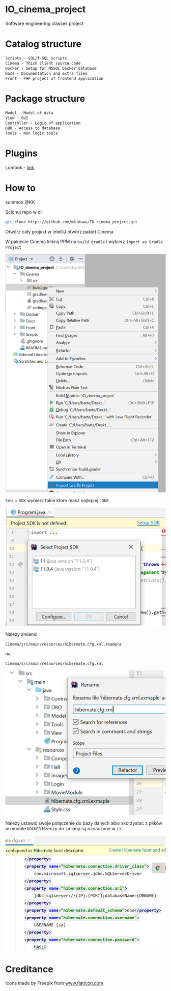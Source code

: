 # IO_cinema_project
Software engineering classes project

# Catalog structure
```
Scripts - SQL/T-SQL scripts
Cinema - Thick client source code
Docker - Setup for MSSQL Docker database
Docs - Documentation and extra files
Front - PHP project of frontend application
```

# Package structure
```
Model - Model of data
View - GUI
Controller - Logic of application
DBO - Access to database
Tools - Non logic tools
```


# Plugins

Lombok - [link](https://projectlombok.org/setup/intellij)

# How to
summon @KK

Sclonuj repo w cli
```bash
git clone https://github.com/mkidawa/IO_cinema_project.git
```
Otwórz cały projekt w IntelliJ otwórz pakiet Cinema

W pakiecie Cinema kliknij PPM na `build.gradle` i wybierz `Import as Gradle Project` 

![](Docs/1.png)

 `Setup SDK` wybierz takie które masz najlepiej `JDK8`

![](Docs/2.png)

Nalezy zmienic  
```
Cinema/src/main/resources/hibernate.cfg.xml.example 
```
na
```
Cinema/src/main/resources/hibernate.cfg.xml 
```
![](Docs/3.png)

Nalezy ustawić swoje połączenie do bazy danych albo skorzystać z plików w module `DOCKER` 
Rzeczy do zmiany są oznaczone w `()`

![](Docs/4.png)


# Creditance

Icons made by Freepik from www.flaticon.com
